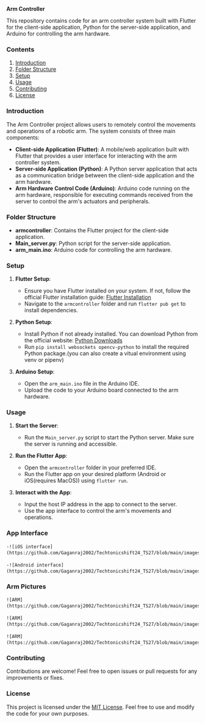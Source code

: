 **Arm Controller**

This repository contains code for an arm controller system built with Flutter for the client-side application, Python for the server-side application, and Arduino for controlling the arm hardware.

### Contents
1. [Introduction](#introduction)
2. [Folder Structure](#folder-structure)
3. [Setup](#setup)
4. [Usage](#usage)
5. [Contributing](#contributing)
6. [License](#license)

### Introduction
The Arm Controller project allows users to remotely control the movements and operations of a robotic arm. The system consists of three main components:
- **Client-side Application (Flutter)**: A mobile/web application built with Flutter that provides a user interface for interacting with the arm controller system.
- **Server-side Application (Python)**: A Python server application that acts as a communication bridge between the client-side application and the arm hardware.
- **Arm Hardware Control Code (Arduino)**: Arduino code running on the arm hardware, responsible for executing commands received from the server to control the arm's actuators and peripherals.

### Folder Structure
- **armcontroller**: Contains the Flutter project for the client-side application.
- **Main_server.py**: Python script for the server-side application.
- **arm_main.ino**: Arduino code for controlling the arm hardware.

### Setup
1. **Flutter Setup**:
   - Ensure you have Flutter installed on your system. If not, follow the official Flutter installation guide: [Flutter Installation](https://flutter.dev/docs/get-started/install)
   - Navigate to the `armcontroller` folder and run `flutter pub get` to install dependencies.

2. **Python Setup**:
   - Install Python if not already installed. You can download Python from the official website: [Python Downloads](https://www.python.org/downloads/)
   - Run `pip install websockets opencv-python` to install the required Python package.(you can also create a vitual environment using venv or pipenv)


3. **Arduino Setup**:
   - Open the `arm_main.ino` file in the Arduino IDE.
   - Upload the code to your Arduino board connected to the arm hardware.

### Usage
1. **Start the Server**:
   - Run the `Main_server.py` script to start the Python server. Make sure the server is running and accessible.

2. **Run the Flutter App**:
   - Open the `armcontroller` folder in your preferred IDE.
   - Run the Flutter app on your desired platform (Android or iOS(requires MacOS)) using `flutter run`.

3. **Interact with the App**:
   - Input the host IP address in the app to connect to the server.
   - Use the app interface to control the arm's movements and operations.

### App Interface

    -![iOS interface](https://github.com/Gaganraj2002/Techtonicshift24_TS27/blob/main/images/iOS.png)

    -![Android interface](https://github.com/Gaganraj2002/Techtonicshift24_TS27/blob/main/images/Android.png)

### Arm Pictures

    ![ARM](https://github.com/Gaganraj2002/Techtonicshift24_TS27/blob/main/images/arm1.png)

    ![ARM](https://github.com/Gaganraj2002/Techtonicshift24_TS27/blob/main/images/arm2.png)

    ![ARM](https://github.com/Gaganraj2002/Techtonicshift24_TS27/blob/main/images/arm3.jpeg)

### Contributing
Contributions are welcome! Feel free to open issues or pull requests for any improvements or fixes.

### License
This project is licensed under the [MIT License](LICENSE). Feel free to use and modify the code for your own purposes.